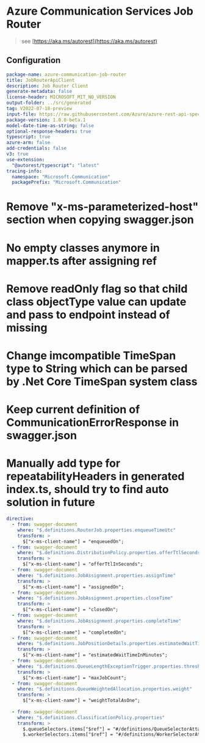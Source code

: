 # Azure Communication Services Job Router

> see [https://aka.ms/autorest](https://aka.ms/autorest)

## Configuration

```yaml
package-name: azure-communication-job-router
title: JobRouterApiClient
description: Job Router Client
generate-metadata: false
license-header: MICROSOFT_MIT_NO_VERSION
output-folder: ../src/generated
tag: V2022-07-18-preview
input-file: https://raw.githubusercontent.com/Azure/azure-rest-api-specs/main/specification/communication/data-plane/JobRouter/preview/2022-07-18-preview/communicationservicejobrouter.json
package-version: 1.0.0-beta.1
model-date-time-as-string: false
optional-response-headers: true
typescript: true
azure-arm: false
add-credentials: false
v3: true
use-extension:
  "@autorest/typescript": "latest"
tracing-info:
  namespace: "Microsoft.Communication"
  packagePrefix: "Microsoft.Communication"
```

# Remove "x-ms-parameterized-host" section when copying swagger.json

# No empty classes anymore in mapper.ts after assigning ref

# Remove readOnly flag so that child class objectType value can update and pass to endpoint instead of missing

# Change imcompatible TimeSpan type to String which can be parsed by .Net Core TimeSpan system class

# Keep current definition of CommunicationErrorResponse in swagger.json

# Manually add type for repeatabilityHeaders in generated index.ts, should try to find auto solution in future

```yaml
directive:
  - from: swagger-document
    where: "$.definitions.RouterJob.properties.enqueueTimeUtc"
    transform: >
      $["x-ms-client-name"] = "enqueuedOn";
  - from: swagger-document
    where: "$.definitions.DistributionPolicy.properties.offerTtlSeconds"
    transform: >
      $["x-ms-client-name"] = "offerTtlInSeconds";
  - from: swagger-document
    where: "$.definitions.JobAssignment.properties.assignTime"
    transform: >
      $["x-ms-client-name"] = "assignedOn";
  - from: swagger-document
    where: "$.definitions.JobAssignment.properties.closeTime"
    transform: >
      $["x-ms-client-name"] = "closedOn";  
  - from: swagger-document
    where: "$.definitions.JobAssignment.properties.completeTime"
    transform: >
      $["x-ms-client-name"] = "completedOn";
  - from: swagger-document
    where: "$.definitions.JobPositionDetails.properties.estimatedWaitTimeMinutes"
    transform: >
      $["x-ms-client-name"] = "estimatedWaitTimeInMinutes";
  - from: swagger-document
    where: "$.definitions.QueueLengthExceptionTrigger.properties.threshold"
    transform: >
      $["x-ms-client-name"] = "maxJobCount";  
  - from: swagger-document
    where: "$.definitions.QueueWeightedAllocation.properties.weight"
    transform: >
      $["x-ms-client-name"] = "weightTotalAsOne";     
      
  - from: swagger-document
    where: "$.definitions.ClassificationPolicy.properties"
    transform: >
      $.queueSelectors.items["$ref"] = "#/definitions/QueueSelectorAttachment";
      $.workerSelectors.items["$ref"] = "#/definitions/WorkerSelectorAttachment";

 










```